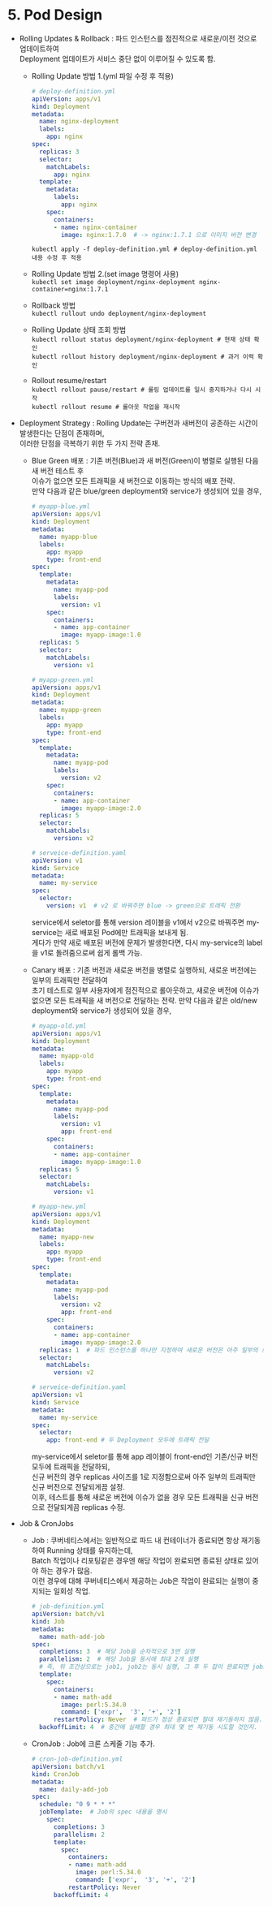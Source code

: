   # 5. Pod Design  
- Rolling Updates & Rollback : 파드 인스턴스를 점진적으로 새로운/이전 것으로 업데이트하여  
  Deployment 업데이트가 서비스 중단 없이 이루어질 수 있도록 함.  

  - Rolling Update 방법 1.(yml 파일 수정 후 적용)  
    ``` yaml
    # deploy-definition.yml
    apiVersion: apps/v1
    kind: Deployment
    metadata:
      name: nginx-deployment
      labels:
        app: nginx
    spec:
      replicas: 3
      selector:
        matchLabels:
          app: nginx
      template:
        metadata:
          labels:
            app: nginx
        spec:
          containers:
          - name: nginx-container
            image: nginx:1.7.0  # -> nginx:1.7.1 으로 이미지 버전 변경
    ```
    `kubectl apply -f deploy-definition.yml # deploy-definition.yml 내용 수정 후 적용`  

  - Rolling Update 방법 2.(set image 명령어 사용)  
  `kubectl set image deployment/nginx-deployment nginx-container=nginx:1.7.1`

  - Rollback 방법  
  `kubectl rullout undo deployment/nginx-deployment`  
    
  - Rolling Update 상태 조회 방법  
  `kubectl rollout status deployment/nginx-deployment # 현재 상태 확인`  
  `kubectl rollout history deployment/nginx-deployment # 과거 이력 확인`

  - Rollout resume/restart  
  `kubectl rollout pause/restart # 롤링 업데이트를 일시 중지하거나 다시 시작`  
  `kubectl rollout resume # 롤아웃 작업을 재시작`  

- Deployment Strategy : Rolling Update는 구버전과 새버전이 공존하는 시간이 발생한다는 단점이 존재하며,  
  이러한 단점을 극복하기 위한 두 가지 전략 존재.  
  - Blue Green 배포 : 기존 버전(Blue)과 새 버전(Green)이 병렬로 실행된 다음 새 버전 테스트 후  
    이슈가 없으면 모든 트래픽을 새 버전으로 이동하는 방식의 배포 전략.  
    만약 다음과 같은 blue/green deployment와 service가 생성되어 있을 경우,  
    ``` yaml
    # myapp-blue.yml
    apiVersion: apps/v1
    kind: Deployment
    metadata:
      name: myapp-blue
      labels:
        app: myapp
        type: front-end
    spec:
      template:
        metadata:
          name: myapp-pod
          labels:
            version: v1
        spec:
          containers:
          - name: app-container
            image: myapp-image:1.0
      replicas: 5
      selector:
        matchLabels:
          version: v1
    ```
    ``` yaml
    # myapp-green.yml
    apiVersion: apps/v1
    kind: Deployment
    metadata:
      name: myapp-green
      labels:
        app: myapp
        type: front-end
    spec:
      template:
        metadata:
          name: myapp-pod
          labels:
            version: v2
        spec:
          containers:
          - name: app-container
            image: myapp-image:2.0
      replicas: 5
      selector:
        matchLabels:
          version: v2
    ```
    ``` yaml
    # serveice-definition.yaml
    apiVersion: v1
    kind: Service
    metadata:
      name: my-service
    spec:
      selector:
        version: v1  # v2 로 바꿔주면 blue -> green으로 트래픽 전환   
    ```
    service에서 seletor를 통해 version 레이블을 v1에서 v2으로 바꿔주면 my-service는 새로 배포된 Pod에만 트래픽을 보내게 됨.  
    게다가 만약 새로 배포된 버전에 문제가 발생한다면, 다시 my-service의 label을 v1로 돌려줌으로써 쉽게 롤백 가능.  
    
  - Canary 배포 : 기존 버전과 새로운 버전을 병렬로 실행하되, 새로운 버전에는 일부의 트래픽만 전달하여  
    초기 테스트로 일부 사용자에게 점진적으로 롤아웃하고, 새로운 버전에 이슈가 없으면 모든 트래픽을 새 버전으로 전달하는 전략.
    만약 다음과 같은 old/new deployment와 service가 생성되어 있을 경우,  
    ``` yaml
    # myapp-old.yml
    apiVersion: apps/v1
    kind: Deployment
    metadata:
      name: myapp-old
      labels:
        app: myapp
        type: front-end
    spec:
      template:
        metadata:
          name: myapp-pod
          labels:
            version: v1
            app: front-end
        spec:
          containers:
          - name: app-container
            image: myapp-image:1.0
      replicas: 5
      selector:
        matchLabels:
          version: v1
    ```
    ``` yaml
    # myapp-new.yml
    apiVersion: apps/v1
    kind: Deployment
    metadata:
      name: myapp-new
      labels:
        app: myapp
        type: front-end
    spec:
      template:
        metadata:
          name: myapp-pod
          labels:
            version: v2
            app: front-end
        spec:
          containers:
          - name: app-container
            image: myapp-image:2.0
      replicas: 1  # 파드 인스턴스를 하나만 지정하여 새로운 버전은 아주 일부의 트래픽만 수용하도록 설정
      selector:
        matchLabels:
          version: v2
    ```
    ``` yaml
    # serveice-definition.yaml
    apiVersion: v1
    kind: Service
    metadata:
      name: my-service
    spec:
      selector:
        app: front-end # 두 Deployment 모두에 트래픽 전달
    ```
    my-service에서 seletor를 통해 app 레이블이 front-end인 기존/신규 버전 모두에 트래픽을 전달하되,  
    신규 버전의 경우 replicas 사이즈를 1로 지정함으로써 아주 일부의 트래픽만 신규 버전으로 전달되게끔 설정.  
    이후, 테스트를 통해 새로운 버전에 이슈가 없을 경우 모든 트래픽을 신규 버전으로 전달되게끔 replicas 수정.  

- Job & CronJobs  
  - Job : 쿠버네티스에서는 일반적으로 파드 내 컨테이너가 종료되면 항상 재기동하여 Running 상태를 유지하는데,  
    Batch 작업이나 리포팅같은 경우엔 해당 작업이 완료되면 종료된 상태로 있어야 하는 경우가 많음.  
    이런 경우에 대해 쿠버네티스에서 제공하는 Job은 작업이 완료되는 실행이 중지되는 일회성 작업.
    ``` yaml
    # job-definition.yml
    apiVersion: batch/v1
    kind: Job
    metadata:
      name: math-add-job
    spec:
      completions: 3  # 해당 Job을 순차적으로 3번 실행
      parallelism: 2  # 해당 Job을 동시에 최대 2개 실행
      # 즉, 위 조건상으로는 job1, job2는 동시 실행, 그 후 두 잡이 완료되면 job3 실행
      template:
        spec:
          containers:
          - name: math-add
            image: perl:5.34.0
            command: ['expr',  '3', '+', '2']
          restartPolicy: Never  # 파드가 정상 종료되면 절대 재기동하지 않음.(필수 지정)
      backoffLimit: 4  # 중간에 실패할 경우 최대 몇 번 재기동 시도할 것인지.
    ```
      
  - CronJob : Job에 크론 스케줄 기능 추가.  
    ``` yaml
    # cron-job-definition.yml
    apiVersion: batch/v1
    kind: CronJob
    metadata:
      name: daily-add-job
    spec:
      schedule: "0 9 * * *"
      jobTemplate:  # Job의 spec 내용을 명시
        spec:
          completions: 3 
          parallelism: 2  
          template:
            spec:
              containers:
              - name: math-add
                image: perl:5.34.0
                command: ['expr',  '3', '+', '2']
              restartPolicy: Never  
          backoffLimit: 4 
    ```
